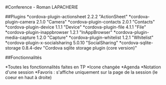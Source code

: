 #Conference - Roman LAPACHERIE

##Plugins
*cordova-plugin-actionsheet 2.2.2 "ActionSheet"
*cordova-plugin-camera 2.1.0 "Camera"
*cordova-plugin-contacts 2.0.1 "Contacts"
*cordova-plugin-device 1.1.1 "Device"
*cordova-plugin-file 4.1.1 "File"
*cordova-plugin-inappbrowser 1.2.1 "InAppBrowser"
*cordova-plugin-media-capture 1.2.0 "Capture"
*cordova-plugin-whitelist 1.2.1 "Whitelist"
*cordova-plugin-x-socialsharing 5.0.10 "SocialSharing"
*cordova-sqlite-storage 0.8.4-dev "Cordova sqlite storage plugin (core version)"

##Fonctionnalités

*Toutes les fonctionnalités faites en TP
*Icone changée
*Agenda
*Notation d'une session
*Favoris : s'affiche uniquement sur la page de la session (le coeur en haut à droite)
